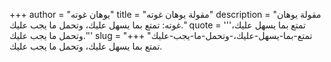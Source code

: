 +++
author = "يوهان غوته"
title = "مقولة يوهان غوته"
description = "مقولة يوهان غوته: تمتع بما يسهل عليك، وتحمل ما يجب عليك."
quote = '''تمتع بما يسهل عليك، وتحمل ما يجب عليك.'''
slug = "تمتع-بما-يسهل-عليك،-وتحمل-ما-يجب-عليك"
+++
تمتع بما يسهل عليك، وتحمل ما يجب عليك.
